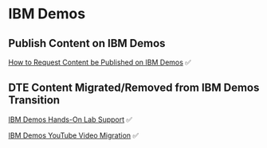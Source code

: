 # IBM Demos

## Publish Content on IBM Demos  

[How to Request Content be Published on IBM Demos](https://github.com/IBM/dte-support-public/blob/main/IBM-Demos/IBM-Demos-Runbooks/request-publish-content-ibmdemos.md) :white_check_mark:

## DTE Content Migrated/Removed from IBM Demos Transition

[IBM Demos Hands-On Lab Support](https://github.com/IBM/dte-support-public/blob/main/IBM-Demos/IBM-Demos-Runbooks/ibmdemos-handsonlab-removal-support.md)  :white_check_mark:

[IBM Demos YouTube Video Migration](https://github.com/IBM/dte-support-public/blob/main/IBM-Demos/IBM-Demos-Runbooks/dte-youtube-video-migration.md)  :white_check_mark:
